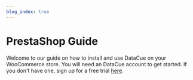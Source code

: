 ```yaml
---
blog_index: true
---
```


# PrestaShop Guide

Welcome to our guide on how to install and use DataCue on your WooCommerce store. You will need an DataCue account to get started. If you don't have one, sign up for a free trial [here](https://datacue.co/sign-up).

<ArticleIndex type="prestashop" lang="es" />